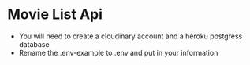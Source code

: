 # Movie List Api

- You will need to create a cloudinary account and a heroku postgress database
- Rename the .env-example to .env and put in your information